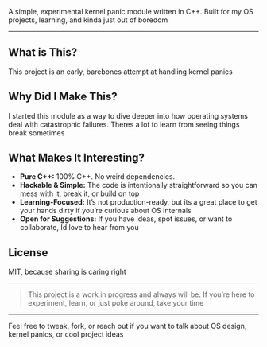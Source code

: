 A simple, experimental kernel panic module written in C++. Built for my OS projects, learning, and kinda just out of boredom

---

## What is This?

This project is an early, barebones attempt at handling kernel panics

## Why Did I Make This?

I started this module as a way to dive deeper into how operating systems deal with catastrophic failures. Theres a lot to learn from seeing things break sometimes

## What Makes It Interesting?

- **Pure C++:** 100% C++. No weird dependencies.
- **Hackable & Simple:** The code is intentionally straightforward so you can mess with it, break it, or build on top
- **Learning-Focused:** It’s not production-ready, but its a great place to get your hands dirty if you’re curious about OS internals
- **Open for Suggestions:** If you have ideas, spot issues, or want to collaborate, Id love to hear from you

## License

MIT, because sharing is caring right

---

> This project is a work in progress and always will be. If you’re here to experiment, learn, or just poke around, take your time

---

Feel free to tweak, fork, or reach out if you want to talk about OS design, kernel panics, or cool project ideas
